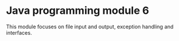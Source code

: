 # Java programming module 6
This module focuses on file input and output, exception handling and interfaces.
